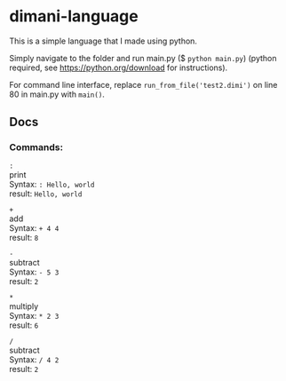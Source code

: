 # dimani-language
This is a simple language that I made using python.  

Simply navigate to the folder and run main.py ($ `python main.py`) (python required, see https://python.org/download for instructions).  

For command line interface, replace `run_from_file('test2.dimi')` on line 80 in main.py with `main()`.  

## Docs
### Commands:
`:`  
print  
Syntax: `: Hello, world`  
result: `Hello, world`  

`+`  
add  
Syntax: `+ 4 4`  
result: `8`  

`-`  
subtract  
Syntax: `- 5 3`  
result: `2`  

`*`  
multiply  
Syntax: `* 2 3`  
result: `6`  

`/`  
subtract  
Syntax: `/ 4 2`  
result: `2`  

